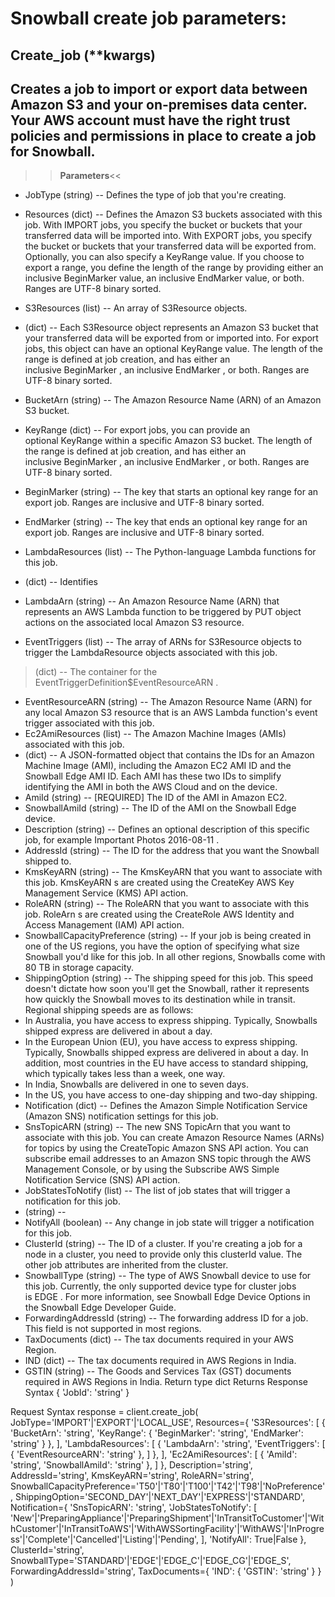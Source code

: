 # Snowball create job parameters:

## Create_job (**kwargs)

## Creates a job to import or export data between Amazon S3 and your on-premises data center. Your AWS account must have the right trust policies and permissions in place to create a job for Snowball.
 
>>__Parameters__<<

* JobType (string) -- Defines the type of job that you're creating.

* Resources (dict) --
Defines the Amazon S3 buckets associated with this job.
With IMPORT jobs, you specify the bucket or buckets that your transferred data will be imported into.
With EXPORT jobs, you specify the bucket or buckets that your transferred data will be exported from. Optionally, you can also specify a KeyRange value. If you choose to export a range, you define the length of the range by providing either an inclusive BeginMarker value, an inclusive EndMarker value, or both. Ranges are UTF-8 binary sorted.

* S3Resources (list) --
   An array of S3Resource objects.

* (dict) --
Each S3Resource object represents an Amazon S3 bucket that your transferred data will be exported from or imported into. For export jobs, this object can have an optional KeyRange value. The length of the range is defined at job creation, and has either an inclusive BeginMarker , an inclusive EndMarker , or both. Ranges are UTF-8 binary sorted.

* BucketArn (string) --
      The Amazon Resource Name (ARN) of an Amazon S3 bucket.
* KeyRange (dict) --
For export jobs, you can provide an optional KeyRange within a specific Amazon S3 bucket. The length of the range is defined at job creation, and has either an inclusive BeginMarker , an inclusive EndMarker , or both. Ranges are UTF-8 binary sorted.
* BeginMarker (string) --
The key that starts an optional key range for an export job. Ranges are inclusive and UTF-8 binary sorted.
* EndMarker (string) --
The key that ends an optional key range for an export job. Ranges are inclusive and UTF-8 binary sorted.
* LambdaResources (list) --
   The Python-language Lambda functions for this job.
* (dict) --
      Identifies
* LambdaArn (string) --
An Amazon Resource Name (ARN) that represents an AWS Lambda function to be triggered by PUT object actions on the associated local Amazon S3 resource.
* EventTriggers (list) --
The array of ARNs for S3Resource objects to trigger the LambdaResource objects associated with this job.
> (dict) --
      The container for the EventTriggerDefinition$EventResourceARN .
* EventResourceARN (string) --
The Amazon Resource Name (ARN) for any local Amazon S3 resource that is an AWS Lambda function's event trigger associated with this job.
* Ec2AmiResources (list) --
   The Amazon Machine Images (AMIs) associated with this job.
* (dict) --
A JSON-formatted object that contains the IDs for an Amazon Machine Image (AMI), including the Amazon EC2 AMI ID and the Snowball Edge AMI ID. Each AMI has these two IDs to simplify identifying the AMI in both the AWS Cloud and on the device.
* AmiId (string) -- [REQUIRED]
      The ID of the AMI in Amazon EC2.
* SnowballAmiId (string) --
      The ID of the AMI on the Snowball Edge device.
* Description (string) -- Defines an optional description of this specific job, for example Important Photos 2016-08-11 .
* AddressId (string) -- The ID for the address that you want the Snowball shipped to.
* KmsKeyARN (string) -- The KmsKeyARN that you want to associate with this job. KmsKeyARN s are created using the CreateKey AWS Key Management Service (KMS) API action.
* RoleARN (string) -- The RoleARN that you want to associate with this job. RoleArn s are created using the CreateRole AWS Identity and Access Management (IAM) API action.
* SnowballCapacityPreference (string) -- If your job is being created in one of the US regions, you have the option of specifying what size Snowball you'd like for this job. In all other regions, Snowballs come with 80 TB in storage capacity.
* ShippingOption (string) --
The shipping speed for this job. This speed doesn't dictate how soon you'll get the Snowball, rather it represents how quickly the Snowball moves to its destination while in transit. Regional shipping speeds are as follows:
* In Australia, you have access to express shipping. Typically, Snowballs shipped express are delivered in about a day.
* In the European Union (EU), you have access to express shipping. Typically, Snowballs shipped express are delivered in about a day. In addition, most countries in the EU have access to standard shipping, which typically takes less than a week, one way.
* In India, Snowballs are delivered in one to seven days.
* In the US, you have access to one-day shipping and two-day shipping.
* Notification (dict) --
Defines the Amazon Simple Notification Service (Amazon SNS) notification settings for this job.
* SnsTopicARN (string) --
The new SNS TopicArn that you want to associate with this job. You can create Amazon Resource Names (ARNs) for topics by using the CreateTopic Amazon SNS API action.
You can subscribe email addresses to an Amazon SNS topic through the AWS Management Console, or by using the Subscribe AWS Simple Notification Service (SNS) API action.
* JobStatesToNotify (list) --
The list of job states that will trigger a notification for this job.
* (string) --
* NotifyAll (boolean) --
Any change in job state will trigger a notification for this job.
* ClusterId (string) -- The ID of a cluster. If you're creating a job for a node in a cluster, you need to provide only this clusterId value. The other job attributes are inherited from the cluster.
* SnowballType (string) --
The type of AWS Snowball device to use for this job. Currently, the only supported device type for cluster jobs is EDGE .
For more information, see Snowball Edge Device Options in the Snowball Edge Developer Guide.
* ForwardingAddressId (string) -- The forwarding address ID for a job. This field is not supported in most regions.
* TaxDocuments (dict) --
The tax documents required in your AWS Region.
* IND (dict) --
The tax documents required in AWS Regions in India.
* GSTIN (string) --
The Goods and Services Tax (GST) documents required in AWS Regions in India.
Return type
dict
Returns
Response Syntax
{
    'JobId': 'string'
}

Request Syntax
response = client.create_job(
    JobType='IMPORT'|'EXPORT'|'LOCAL_USE',
    Resources={
        'S3Resources': [
            {
                'BucketArn': 'string',
                'KeyRange': {
                    'BeginMarker': 'string',
                    'EndMarker': 'string'
                }
            },
        ],
        'LambdaResources': [
            {
                'LambdaArn': 'string',
                'EventTriggers': [
                    {
                        'EventResourceARN': 'string'
                    },
                ]
            },
        ],
        'Ec2AmiResources': [
            {
                'AmiId': 'string',
                'SnowballAmiId': 'string'
            },
        ]
    },
    Description='string',
    AddressId='string',
    KmsKeyARN='string',
    RoleARN='string',
    SnowballCapacityPreference='T50'|'T80'|'T100'|'T42'|'T98'|'NoPreference',
    ShippingOption='SECOND_DAY'|'NEXT_DAY'|'EXPRESS'|'STANDARD',
    Notification={
        'SnsTopicARN': 'string',
        'JobStatesToNotify': [
            'New'|'PreparingAppliance'|'PreparingShipment'|'InTransitToCustomer'|'WithCustomer'|'InTransitToAWS'|'WithAWSSortingFacility'|'WithAWS'|'InProgress'|'Complete'|'Cancelled'|'Listing'|'Pending',
        ],
        'NotifyAll': True|False
    },
    ClusterId='string',
    SnowballType='STANDARD'|'EDGE'|'EDGE_C'|'EDGE_CG'|'EDGE_S',
    ForwardingAddressId='string',
    TaxDocuments={
        'IND': {
            'GSTIN': 'string'
        }
    }
)

